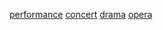 [performance](http://dict.youdao.com/w/eng/performance/#keyfrom=dict2.index) [concert](http://dict.youdao.com/w/eng/concert/#keyfrom=dict2.index) [drama](http://dict.youdao.com/w/eng/drama/#keyfrom=dict2.index) [opera](http://dict.youdao.com/w/eng/opera/#keyfrom=dict2.index)